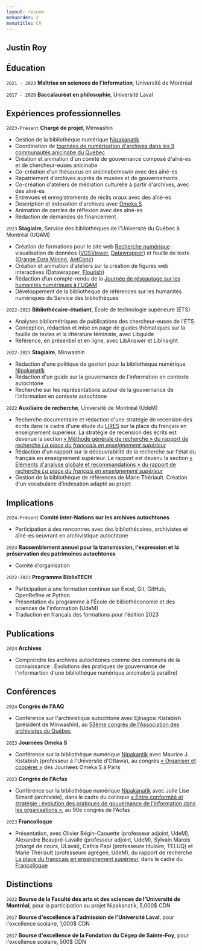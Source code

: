 ```yaml
---
layout: resume
menuorder: 2
menutitle: CV
---
```

## Justin Roy

## Éducation

`2021 - 2023`
__Maîtrise en sciences de l'information__,
Université de Montréal

`2017 - 2020`
__Baccalauréat en philosophie__,
Université Laval 

## Expériences professionnelles

`2023-Présent`
__Chargé de projet__, Minwashin

- Gestion de la bibliothèque numérique [Nipakanatik](https://nipakanatik.org/s/nipakanatik/page/accueil)
- Coordination de [tournées de numérisation d'archives dans les 9 communautés anicinabe du Québec](https://ici.radio-canada.ca/espaces-autochtones/2017722/anishinaabe-histoire-archives-numeriques-minwashin)
- Création et animation d'un comité de gouvernance composé d'aîné-es et de chercheur-euses anicinabe
- Co-création d'un thésaurus en anicinabemowin avec des aîné-es
- Rapatriement d'archives auprès de musées et de gouvernements
- Co-création d'ateliers de médiation culturelle à partir d'archives, avec des aîné-es
- Entrevues et enregistrements de récits oraux avec des aîné-es
- Description et indexation d'archives avec [Omeka S](https://omeka.org/)
- Animation de cercles de réflexion avec des aîné-es
- Rédaction de demandes de financement

`2023`
__Stagiaire__, Service des bibliothèques de l'Université du Québec à Montréal (UQAM)

- Création de formations pour le site web [Recherche numérique](https://recherchenumerique.uqam.ca/) : visualisation de données ([VOSViewer](https://www.vosviewer.com/), [Datawrapper](https://www.datawrapper.de/)) et fouille de texte ([Orange Data Mining](https://orangedatamining.com/), [AntConc](https://www.laurenceanthony.net/software/antconc/))
- Création et animation d'ateliers sur la création de figures web interactives (Datawrapper, [Flourish](https://flourish.studio/))
- Rédaction d’un compte-rendu de la [Journée de réseautage sur les humanités numériques à l'UQAM](https://evenements.uqam.ca/evenements/journee-de-reseautage-sur-les-humanites-numeriques-a-l-uqam/25174?date=2023-05-03_09-30-00)
- Développement de la bibliothèque de références sur les humanités numériques du Service des bibliothèques

`2022-2023`
__Bibliothécaire-étudiant__, École de technologie supérieure (ÉTS)

- Analyses bibliométriques de publications des chercheur-euses de l'ÉTS.
- Conception, rédaction et mise en page de guides thématiques sur la fouille de textes et la littérature féministe, avec Libguide
- Référence, en présentiel et en ligne, avec LibAnswer et LibInsight

`2022-2023`
__Stagiaire__, Minwashin

- Rédaction d'une politique de gestion pour la bibliothèque numérique [Nipakanatik](https://dev.nipakanatik.org/s/nipakanatik/page/accueil)
- Rédaction d'un guide sur la gouvernance de l'information en contexte autochtone
- Recherche sur les représentations autour de la gouvernance de l'information en contexte autochtone

`2022`
__Auxiliaire de recherche__, Université de Montréal (UdeM)

- Recherche documentaire et rédaction d'une stratégie de recension des écrits dans le cadre d'une étude du [LIRES](https://www.lires.ca/) sur la place du français en enseignement supérieur. La stratégie de recension des écrits est devenue la section [« Méthode générale de recherche » du rapport de recherche _La place du françcais en enseignement supérieur_](https://documentation.lacsq.org/in/documentViewer.xhtml?id=1e180c36-2393-446f-bde9-9af08649fafc&locale=fr&file=/in/rest/annotationSVC/DownloadWatermarkedAttachment/attach_upload_94ec85f8-e51f-4d1c-b129-76e952240280#%5B%7B%22num%22%3A31%2C%22gen%22%3A0%7D%2C%7B%22name%22%3A%22XYZ%22%7D%2C68%2C234%2C0%5D)
- Rédaction d'un rapport sur la découvrabilité de la recherche sur l'état du français en enseignement supérieur. Le rapport est devenu la section [« Éléments d'analyse globale et recommandations » du rapport de recherche _La place du français en enseignement supérieur_](https://documentation.lacsq.org/in/documentViewer.xhtml?id=1e180c36-2393-446f-bde9-9af08649fafc&locale=fr&file=/in/rest/annotationSVC/DownloadWatermarkedAttachment/attach_upload_94ec85f8-e51f-4d1c-b129-76e952240280#%5B%7B%22num%22%3A85%2C%22gen%22%3A0%7D%2C%7B%22name%22%3A%22XYZ%22%7D%2C84%2C379%2C0%5D)
- Gestion de la bibliothèque de références de Marie Thériault. Création d'un vocabulaire d'indexation adapté au projet

## Implications

`2024-Présent`
__Comité inter-Nations sur les archives autochtones__
- Participation à des rencontres avec des bibliothécaires, archivistes et aîné-es oeuvrant en archivistique autochtone

`2024`
__Rassemblement annuel pour la transmission, l'expression et la préservation des patrimoines autochtones__
-  Comité d'organisation

`2022-2023`
__Programme BiblioTECH__

- Participation à une formation continue sur Excel, Git, GitHub, OpenRefine et Python
- Présentation du programme à l'École de biblothéconomie et des sciences de l'information (UdeM)
- Traduction en français des formations pour l'édition 2023

## Publications

`2024`
__Archives__
- Comprendre les archives autochtones comme des communs de la connaissance : Évolutions des pratiques de gouvernance de l'informartion d'une bibliothèque numérique anicinabe(à paraître)

## Conférences

`2024`
__Congrès de l'AAQ__
- Conférence sur l'archivistique autochtone avec Ejinagosi Kistabish (président de Minwashin), au [53ème congrès de l'Association des archivistes du Québec](https://archivistes.qc.ca/publication-du-programme-preliminaire-du-congres-2024/)

`2023`
__Journées Omeka S__

- Conférence sur la bibliothèque numérique [Nipakantik](https://nipakanatik.org/s/nipakanatik/page/accueil) avec Maurice J. Kistabish (professeur à l'Université d'Ottawa), au congrès [« Organiser et coopérer »](https://omeka.sciencesconf.org/resource/page/id/16) des Journées Omeka S à Paris

`2023`
__Congrès de l'Acfas__

- Conférence sur la bibliothèque numérique [Nipakanatik](https://nipakanatik.org/s/nipakanatik/page/accueil) avec Julie Lise Simard (archiviste), dans le cadre du colloque [« Entre conformité et stratégie : évolution des pratiques de gouvernance de l’information dans les organisations »](https://www.acfas.ca/evenements/congres/programme-preliminaire/300/301), au 90e congrès de l'Acfas

`2023`
__Francolloque__

- Présentation, avec Olivier Bégin-Caouette (professeur adjoint, UdeM), Alexandre Beaupré-Lavallé (professeur adjoint, UdeM), Sylvain Marois (chargé de cours, ULaval), Cathia Papi (professeure titulaire, TELUQ) et Marie Thériault (professeure agrégée, UdeM), du rapport de recherche [La place du françcais en enseignement supérieur](https://documentation.lacsq.org/in/documentViewer.xhtml?id=1e180c36-2393-446f-bde9-9af08649fafc&locale=fr&file=/in/rest/annotationSVC/DownloadWatermarkedAttachment/attach_upload_94ec85f8-e51f-4d1c-b129-76e952240280), dans le cadre du [Francolloque](https://francolloque.lacsq.org/programmation/)

## Distinctions

`2022`
__Bourse de la Faculté des arts et des sciences de l'Université de Montréal__, pour la participation au projet Nipakanatik, 5,000$ CDN

`2017`
__Bourse d'excellence à l'admission de l'Université Laval__, pour l'excellence scolaire, 1,000$ CDN

`2017`
__Bourse d'excellence de la Fondation du Cégep de Sainte-Foy__, pour l'excellence scolaire, 500$ CDN

<!-- ### Footer

Last updated: 2023 -->



